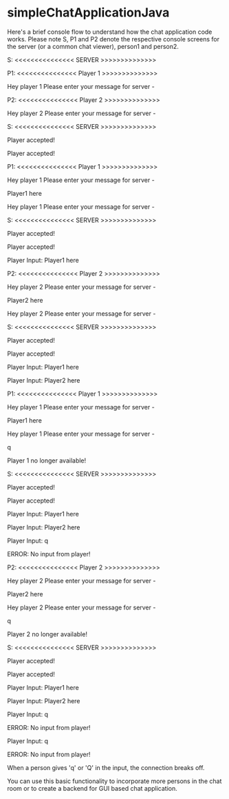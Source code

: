 # simpleChatApplicationJava

Here's a brief console flow to understand how the chat application code works. Please note S, P1 and P2 denote the respective console screens for the server (or a common chat viewer), person1 and person2.



S:
<<<<<<<<<<<<<<< SERVER >>>>>>>>>>>>>>



P1:
<<<<<<<<<<<<<<< Player 1 >>>>>>>>>>>>>>

Hey player 1 Please enter your message for server - 



P2:
<<<<<<<<<<<<<<< Player 2 >>>>>>>>>>>>>>

Hey player 2 Please enter your message for server - 



S:
<<<<<<<<<<<<<<< SERVER >>>>>>>>>>>>>>

Player accepted!

Player accepted!



P1:
<<<<<<<<<<<<<<< Player 1 >>>>>>>>>>>>>>

Hey player 1 Please enter your message for server - 

Player1 here

Hey player 1 Please enter your message for server - 



S:
<<<<<<<<<<<<<<< SERVER >>>>>>>>>>>>>>

Player accepted!

Player accepted!

Player Input: Player1 here



P2:
<<<<<<<<<<<<<<< Player 2 >>>>>>>>>>>>>>

Hey player 2 Please enter your message for server - 

Player2 here

Hey player 2 Please enter your message for server - 



S:
<<<<<<<<<<<<<<< SERVER >>>>>>>>>>>>>>

Player accepted!

Player accepted!

Player Input: Player1 here

Player Input: Player2 here



P1:
<<<<<<<<<<<<<<< Player 1 >>>>>>>>>>>>>>

Hey player 1 Please enter your message for server - 

Player1 here

Hey player 1 Please enter your message for server - 

q

Player 1 no longer available!




S:
<<<<<<<<<<<<<<< SERVER >>>>>>>>>>>>>>

Player accepted!

Player accepted!

Player Input: Player1 here

Player Input: Player2 here

Player Input: q

ERROR: No input from player!




P2:
<<<<<<<<<<<<<<< Player 2 >>>>>>>>>>>>>>

Hey player 2 Please enter your message for server - 

Player2 here

Hey player 2 Please enter your message for server - 

q

Player 2 no longer available!




S:
<<<<<<<<<<<<<<< SERVER >>>>>>>>>>>>>>

Player accepted!

Player accepted!

Player Input: Player1 here

Player Input: Player2 here

Player Input: q

ERROR: No input from player!

Player Input: q

ERROR: No input from player!



When a person gives 'q' or 'Q' in the input, the connection breaks off.

You can use this basic functionality to incorporate more persons in the chat room or to create a backend for GUI based chat application.


